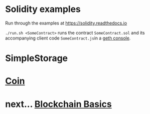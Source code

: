 # Solidity examples

Run through the examples at https://solidity.readthedocs.io

`./run.sh <SomeContract>` runs the contract `SomeContract.sol` and its accompanying client code
`SomeContract.js`in a [geth console](https://github.com/ethereum/go-ethereum/wiki/JavaScript-Console).

# SimpleStorage

# [Coin](Coin.sol)

# next... [Blockchain Basics](https://solidity.readthedocs.io/en/v0.4.23/introduction-to-smart-contracts.html#blockchain-basics)